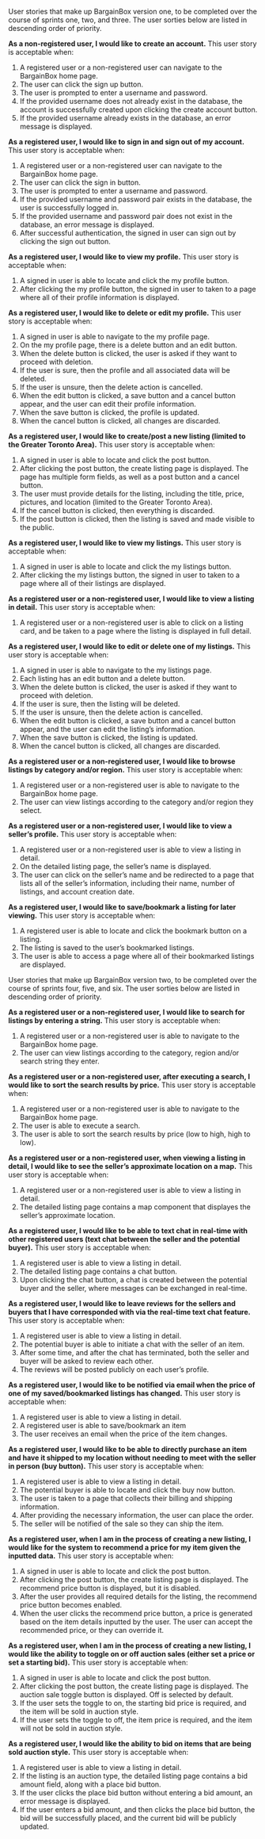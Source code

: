 User stories that make up BargainBox version one, to be completed over the course of sprints one, two, and three. The user sorties below are listed in descending order of priority.

**As a non-registered user, I would like to create an account.**
This user story is acceptable when:
1.	A registered user or a non-registered user can navigate to the BargainBox home page.
2.	The user can click the sign up button.
3.	The user is prompted to enter a username and password.
4.	If the provided username does not already exist in the database, the account is successfully created upon clicking the create account button.
5.	If the provided username already exists in the database, an error message is displayed.

**As a registered user, I would like to sign in and sign out of my account.**
This user story is acceptable when:
1.	A registered user or a non-registered user can navigate to the BargainBox home page.
2.	The user can click the sign in button.
3.	The user is prompted to enter a username and password.
4.	If the provided username and password pair exists in the database, the user is successfully logged in.
5.	If the provided username and password pair does not exist in the database, an error message is displayed.
6.	After successful authentication, the signed in user can sign out by clicking the sign out button.

**As a registered user, I would like to view my profile.**
This user story is acceptable when:
1.	A signed in user is able to locate and click the my profile button.
2.	After clicking the my profile button, the signed in user to taken to a page where all of their profile information is displayed.

**As a registered user, I would like to delete or edit my profile.**
This user story is acceptable when:
1.	A signed in user is able to navigate to the my profile page.
2.	On the my profile page, there is a delete button and an edit button.
3.	When the delete button is clicked, the user is asked if they want to proceed with deletion.
4.	If the user is sure, then the profile and all associated data will be deleted.
5.	If the user is unsure, then the delete action is cancelled.
6.	When the edit button is clicked, a save button and a cancel button appear, and the user can edit their profile information.
7.	When the save button is clicked, the profile is updated.
8.	When the cancel button is clicked, all changes are discarded.

**As a registered user, I would like to create/post a new listing (limited to the Greater Toronto Area).**
This user story is acceptable when:
1.	A signed in user is able to locate and click the post button.
2.	After clicking the post button, the create listing page is displayed. The page has multiple form fields, as well as a post button and a cancel button.
3.	The user must provide details for the listing, including the title, price, pictures, and location (limited to the Greater Toronto Area).
4.	If the cancel button is clicked, then everything is discarded.
5.	If the post button is clicked, then the listing is saved and made visible to the public.

**As a registered user, I would like to view my listings.**
This user story is acceptable when:
1.	A signed in user is able to locate and click the my listings button.
2.	After clicking the my listings button, the signed in user to taken to a page where all of their listings are displayed.

**As a registered user or a non-registered user, I would like to view a listing in detail.**
This user story is acceptable when:
1.	A registered user or a non-registered user is able to click on a listing card, and be taken to a page where the listing is displayed in full detail.

**As a registered user, I would like to edit or delete one of my listings.**
This user story is acceptable when:
1.	A signed in user is able to navigate to the my listings page.
2.	Each listing has an edit button and a delete button.
3.	When the delete button is clicked, the user is asked if they want to proceed with deletion.
4.	If the user is sure, then the listing will be deleted.
5.	If the user is unsure, then the delete action is cancelled.
6.	When the edit button is clicked, a save button and a cancel button appear, and the user can edit the listing’s information.
7.	When the save button is clicked, the listing is updated.
8.	When the cancel button is clicked, all changes are discarded.

**As a registered user or a non-registered user, I would like to browse listings by category and/or region.**
This user story is acceptable when:
1.	A registered user or a non-registered user is able to navigate to the BargainBox home page.
2.	The user can view listings according to the category and/or region they select.

**As a registered user or a non-registered user, I would like to view a seller’s profile.**
This user story is acceptable when:
1.	A registered user or a non-registered user is able to view a listing in detail.
2.	On the detailed listing page, the seller’s name is displayed.
3.	The user can click on the seller’s name and be redirected to a page that lists all of the seller’s information, including their name, number of listings, and account creation date.

**As a registered user, I would like to save/bookmark a listing for later viewing.**
This user story is acceptable when:
1.	A registered user is able to locate and click the bookmark button on a listing.
2.	The listing is saved to the user’s bookmarked listings.
3.	The user is able to access a page where all of their bookmarked listings are displayed.




User stories that make up BargainBox version two, to be completed over the course of sprints four, five, and six. The user sorties below are listed in descending order of priority.

**As a registered user or a non-registered user, I would like to search for listings by entering a string.**
This user story is acceptable when:
1.	A registered user or a non-registered user is able to navigate to the BargainBox home page.
2.	The user can view listings according to the category, region and/or search string they enter.

**As a registered user or a non-registered user, after executing a search, I would like to sort the search results by price.**
This user story is acceptable when:
1.	A registered user or a non-registered user is able to navigate to the BargainBox home page.
2.	The user is able to execute a search.
3.	The user is able to sort the search results by price (low to high, high to low).

**As a registered user or a non-registered user, when viewing a listing in detail, I would like to see the seller’s approximate location on a map.**
This user story is acceptable when:
1.	A registered user or a non-registered user is able to view a listing in detail.
2.	The detailed listing page contains a map component that displayes the seller’s approximate location.

**As a registered user, I would like to be able to text chat in real-time with other registered users (text chat between the seller and the potential buyer).**
This user story is acceptable when:
1.	A registered user is able to view a listing in detail.
2.	The detailed listing page contains a chat button.
3.	Upon clicking the chat button, a chat is created between the potential buyer and the seller, where messages can be exchanged in real-time.

**As a registered user, I would like to leave reviews for the sellers and buyers that I have corresponded with via the real-time text chat feature.**
This user story is acceptable when:
1.	A registered user is able to view a listing in detail.
2.	The potential buyer is able to initiate a chat with the seller of an item.
3.	After some time, and after the chat has terminated, both the seller and buyer will be asked to review each other.
4.	The reviews will be posted publicly on each user’s profile.

**As a registered user, I would like to be notified via email when the price of one of my saved/bookmarked listings has changed.**
This user story is acceptable when:
1.	A registered user is able to view a listing in detail.
2.	A registered user is able to save/bookmark an item
3.	The user receives an email when the price of the item changes.

**As a registered user, I would like to be able to directly purchase an item and have it shipped to my location without needing to meet with the seller in person (buy button).**
This user story is acceptable when:
1.	A registered user is able to view a listing in detail.
2.	The potential buyer is able to locate and click the buy now button.
3.	The user is taken to a page that collects their billing and shipping information.
4.	After providing the necessary information, the user can place the order.
5.	The seller will be notified of the sale so they can ship the item.

**As a registered user, when I am in the process of creating a new listing, I would like for the system to recommend a price for my item given the inputted data.**
This user story is acceptable when:
1.	A signed in user is able to locate and click the post button.
2.	After clicking the post button, the create listing page is displayed. The recommend price button is displayed, but it is disabled.
3.	After the user provides all required details for the listing, the recommend price button becomes enabled.
4.	When the user clicks the recommend price button, a price is generated based on the item details inputted by the user. The user can accept the recommended price, or they can override it.

**As a registered user, when I am in the process of creating a new listing, I would like the ability to toggle on or off auction sales (either set a price or set a starting bid).**
This user story is acceptable when:
1.	A signed in user is able to locate and click the post button.
2.	After clicking the post button, the create listing page is displayed. The auction sale toggle button is displayed. Off is selected by default.
3.	If the user sets the toggle to on, the starting bid price is required, and the item will be sold in auction style.
4.	If the user sets the toggle to off, the item price is required, and the item will not be sold in auction style.

**As a registered user, I would like the ability to bid on items that are being sold auction style.**
This user story is acceptable when:
1.	A registered user is able to view a listing in detail.
2.	If the listing is an auction type, the detailed listing page contains a bid amount field, along with a place bid button.
3.	If the user clicks the place bid button without entering a bid amount, an error message is displayed.
4.	If the user enters a bid amount, and then clicks the place bid button, the bid will be successfully placed, and the current bid will be publicly updated.
